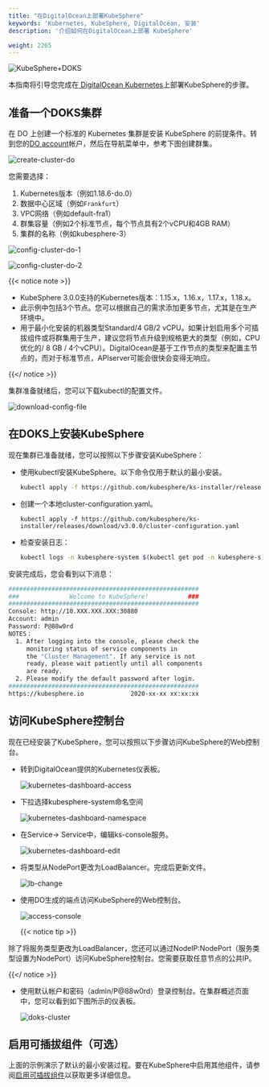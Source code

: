 ```yaml
---
title: "在DigitalOcean上部署KubeSphere"
keywords: 'Kubernetes, KubeSphere, DigitalOcean, 安装'
description: '介绍如何在DigitalOcean上部署 KubeSphere'

weight: 2265
---
```


![KubeSphere+DOKS](/images/docs/do/KubeSphere-DOKS.png)

本指南将引导您完成在[ DigitalOcean Kubernetes](https://www.digitalocean.com/products/kubernetes/)上部署KubeSphere的步骤。

## 准备一个DOKS集群

在 DO 上创建一个标准的 Kubernetes 集群是安装 KubeSphere 的前提条件。转到您的[DO account](https://cloud.digitalocean.com/)帐户，然后在导航菜单中，参考下图创建群集。

![create-cluster-do](/images/docs/zh-cn/installing-on-kubernetes/hosted-kubernetes/install-kubesphere-on-do/create-cluster-do.png)

您需要选择：
1. Kubernetes版本（例如1.18.6-do.0）
2. 数据中心区域（例如`Frankfurt`）
3. VPC网络（例如default-fra1）
4. 群集容量（例如2个标准节点，每个节点具有2个vCPU和4GB RAM）
5. 集群的名称（例如kubesphere-3）

![config-cluster-do-1](/images/docs/zh-cn/installing-on-kubernetes/hosted-kubernetes/install-kubesphere-on-do/config-cluster-do-1.png)

![config-cluster-do-2](/images/docs/zh-cn/installing-on-kubernetes/hosted-kubernetes/install-kubesphere-on-do/config-cluster-do-2.png)


{{< notice note >}} 

- KubeSphere 3.0.0支持的Kubernetes版本：1.15.x，1.16.x，1.17.x，1.18.x。
- 此示例中包括3个节点。您可以根据自己的需求添加更多节点，尤其是在生产环境中。
- 用于最小化安装的机器类型Standard/4 GB/2 vCPU。如果计划启用多个可插拔组件或将群集用于生产，建议您将节点升级到规格更大的类型（例如，CPU优化的/ 8 GB / 4个vCPU）。DigitalOcean是基于工作节点的类型来配置主节点的，而对于标准节点，APIserver可能会很快会变得无响应。

{{</ notice >}} 

集群准备就绪后，您可以下载kubectl的配置文件。

![download-config-file](/images/docs/zh-cn/installing-on-kubernetes/hosted-kubernetes/install-kubesphere-on-do/download-config-file.png)

## 在DOKS上安装KubeSphere

现在集群已准备就绪，您可以按照以下步骤安装KubeSphere：

- 使用kubectl安装KubeSphere。以下命令仅用于默认的最小安装。

  ```bash
  kubectl apply -f https://github.com/kubesphere/ks-installer/releases/download/v3.0.0/kubesphere-installer.yaml
  ```

- 创建一个本地cluster-configuration.yaml。
  ```
  kubectl apply -f https://github.com/kubesphere/ks-installer/releases/download/v3.0.0/cluster-configuration.yaml
  ```

- 检查安装日志：

  ```bash
  kubectl logs -n kubesphere-system $(kubectl get pod -n kubesphere-system -l app=ks-install -o jsonpath='{.items[0].metadata.name}') -f
  ```

安装完成后，您会看到以下消息：

```bash
#####################################################
###              Welcome to KubeSphere!           ###
#####################################################
Console: http://10.XXX.XXX.XXX:30880
Account: admin
Password: P@88w0rd
NOTES：
  1. After logging into the console, please check the
     monitoring status of service components in
     the "Cluster Management". If any service is not
     ready, please wait patiently until all components
     are ready.
  2. Please modify the default password after login.
#####################################################
https://kubesphere.io             2020-xx-xx xx:xx:xx
```

## 访问KubeSphere控制台

现在已经安装了KubeSphere，您可以按照以下步骤访问KubeSphere的Web控制台。

- 转到DigitalOcean提供的Kubernetes仪表板。

  ![kubernetes-dashboard-access](/images/docs/zh-cn/installing-on-kubernetes/hosted-kubernetes/install-kubesphere-on-do/kubernetes-dashboard-access.png)

- 下拉选择kubesphere-system命名空间

  ![kubernetes-dashboard-namespace](/images/docs/zh-cn/installing-on-kubernetes/hosted-kubernetes/install-kubesphere-on-do/kubernetes-dashboard-namespace.png)

- 在Service-> Service中，编辑ks-console服务。

  ![kubernetes-dashboard-edit](/images/docs/zh-cn/installing-on-kubernetes/hosted-kubernetes/install-kubesphere-on-do/kubernetes-dashboard-edit.png)

- 将类型从NodePort更改为LoadBalancer。完成后更新文件。

  ![lb-change](/images/docs/zh-cn/installing-on-kubernetes/hosted-kubernetes/install-kubesphere-on-do/lb-change.png)

- 使用DO生成的端点访问KubeSphere的Web控制台。

  ![access-console](/images/docs/zh-cn/installing-on-kubernetes/hosted-kubernetes/install-kubesphere-on-do/access-console.png)

  {{< notice tip >}}

 除了将服务类型更改为LoadBalancer，您还可以通过NodeIP:NodePort（服务类型设置为NodePort）访问KubeSphere控制台。您需要获取任意节点的公共IP。

  {{</ notice >}}

- 使用默认帐户和密码（admin/P@88w0rd）登录控制台。在集群概述页面中，您可以看到如下图所示的仪表板。

  ![doks-cluster](/images/docs/zh-cn/installing-on-kubernetes/hosted-kubernetes/install-kubesphere-on-do/doks-cluster.png)

## 启用可插拔组件（可选）

上面的示例演示了默认的最小安装过程。要在KubeSphere中启用其他组件，请参阅[启用可插拔组件](../../../pluggable-components/)以获取更多详细信息。

